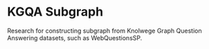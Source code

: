 # KGQA Subgraph

Research for constructing subgraph from Knolwege Graph Question Answering datasets, such as WebQuestionsSP.
